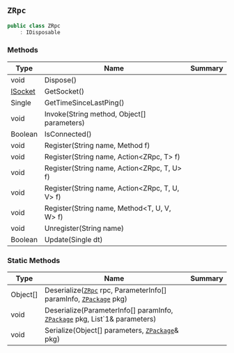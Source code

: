 ## `ZRpc`

```csharp
public class ZRpc
    : IDisposable

```

### Methods

| Type | Name | Summary | 
| --- | --- | --- | 
| void | Dispose() |  | 
| [ISocket](./ISocket.md) | GetSocket() |  | 
| Single | GetTimeSinceLastPing() |  | 
| void | Invoke(String method, Object[] parameters) |  | 
| Boolean | IsConnected() |  | 
| void | Register(String name, Method f) |  | 
| void | Register(String name, Action&lt;ZRpc, T&gt; f) |  | 
| void | Register(String name, Action&lt;ZRpc, T, U&gt; f) |  | 
| void | Register(String name, Action&lt;ZRpc, T, U, V&gt; f) |  | 
| void | Register(String name, Method&lt;T, U, V, W&gt; f) |  | 
| void | Unregister(String name) |  | 
| Boolean | Update(Single dt) |  | 


### Static Methods

| Type | Name | Summary | 
| --- | --- | --- | 
| Object[] | Deserialize([`ZRpc`](./ZRpc.md) rpc, ParameterInfo[] paramInfo, [`ZPackage`](./ZPackage.md) pkg) |  | 
| void | Deserialize(ParameterInfo[] paramInfo, [`ZPackage`](./ZPackage.md) pkg, List`1& parameters) |  | 
| void | Serialize(Object[] parameters, [`ZPackage`](./ZPackage.md)& pkg) |  | 


